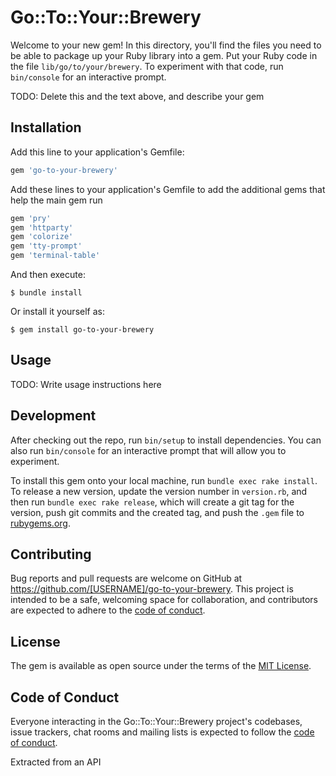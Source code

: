 # Go::To::Your::Brewery

Welcome to your new gem! In this directory, you'll find the files you need to be able to package up your Ruby library into a gem. Put your Ruby code in the file `lib/go/to/your/brewery`. To experiment with that code, run `bin/console` for an interactive prompt.

TODO: Delete this and the text above, and describe your gem

## Installation

Add this line to your application's Gemfile:

```ruby
gem 'go-to-your-brewery'
```

Add these lines to your application's Gemfile to add the additional gems that help the main gem run

```ruby
gem 'pry'
gem 'httparty'
gem 'colorize'
gem 'tty-prompt'
gem 'terminal-table'
```

And then execute:

    $ bundle install

Or install it yourself as:

    $ gem install go-to-your-brewery

## Usage

TODO: Write usage instructions here

## Development

After checking out the repo, run `bin/setup` to install dependencies. You can also run `bin/console` for an interactive prompt that will allow you to experiment.

To install this gem onto your local machine, run `bundle exec rake install`. To release a new version, update the version number in `version.rb`, and then run `bundle exec rake release`, which will create a git tag for the version, push git commits and the created tag, and push the `.gem` file to [rubygems.org](https://rubygems.org).

## Contributing

Bug reports and pull requests are welcome on GitHub at https://github.com/[USERNAME]/go-to-your-brewery. This project is intended to be a safe, welcoming space for collaboration, and contributors are expected to adhere to the [code of conduct](https://github.com/[USERNAME]/go-to-your-brewery/blob/master/CODE_OF_CONDUCT.md).

## License

The gem is available as open source under the terms of the [MIT License](https://opensource.org/licenses/MIT).

## Code of Conduct

Everyone interacting in the Go::To::Your::Brewery project's codebases, issue trackers, chat rooms and mailing lists is expected to follow the [code of conduct](https://github.com/[USERNAME]/go-to-your-brewery/blob/master/CODE_OF_CONDUCT.md).

Extracted from an API

